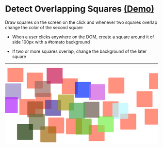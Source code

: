 # Detect Overlapping Squares [(Demo)](https://isumtk-overlapping-squares.vercel.app/)

Draw squares on the screen on the click and whenever two squares overlap change the color of the second square

- When a user clicks anywhere on the DOM, create a square around it of side 100px with a #tomato background

- If two or more squares overlap, change the background of the later square

  
---

![Sample Screenshot](/overlapping-squares.png "Overlapping Square")
